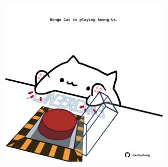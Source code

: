 <!-- built at 21/09/2022, 13:16:36 UTC -->
<p align="center">
  <img width="500" height="500" src="./ReadmeImage.svg">
</p>
